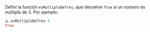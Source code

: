 Definí la función `esMultiploDeTres`, que devuelve ```True``` si un número es múltiplo de 3. Por ejemplo:

```haskell
ム esMultiploDeTres 9
True
```
